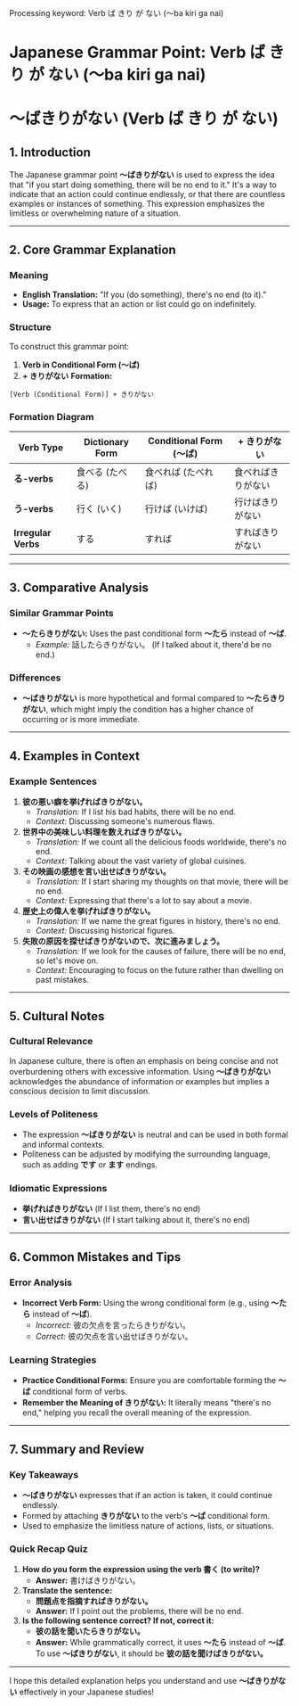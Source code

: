 Processing keyword: Verb ば きり が ない (〜ba kiri ga nai)
# Japanese Grammar Point: Verb ば きり が ない (〜ba kiri ga nai)
# 〜ばきりがない (Verb ば きり が ない)
## 1. Introduction
The Japanese grammar point **〜ばきりがない** is used to express the idea that "if you start doing something, there will be no end to it." It's a way to indicate that an action could continue endlessly, or that there are countless examples or instances of something. This expression emphasizes the limitless or overwhelming nature of a situation.

---
## 2. Core Grammar Explanation
### Meaning
- **English Translation:** "If you (do something), there's no end (to it)."
- **Usage:** To express that an action or list could go on indefinitely.
### Structure
To construct this grammar point:
1. **Verb in Conditional Form (〜ば)**
2. **+ きりがない**
**Formation:**
```
[Verb (Conditional Form)] + きりがない
```
### Formation Diagram
| Verb Type        | Dictionary Form | Conditional Form (〜ば) | + きりがない          |
|------------------|-----------------|-------------------------|-----------------------|
| **る-verbs**     | 食べる (たべる)   | 食べれば (たべれば)       | 食べればきりがない     |
| **う-verbs**     | 行く (いく)       | 行けば (いけば)           | 行けばきりがない       |
| **Irregular Verbs** | する             | すれば                   | すればきりがない       |
---
## 3. Comparative Analysis
### Similar Grammar Points
- **〜たらきりがない:** Uses the past conditional form **〜たら** instead of **〜ば**.
  - *Example:* 話したらきりがない。 (If I talked about it, there'd be no end.)
### Differences
- **〜ばきりがない** is more hypothetical and formal compared to **〜たらきりがない**, which might imply the condition has a higher chance of occurring or is more immediate.
---
## 4. Examples in Context
### Example Sentences
1. **彼の悪い癖を挙げればきりがない。**
   - *Translation:* If I list his bad habits, there will be no end.
   - *Context:* Discussing someone's numerous flaws.
2. **世界中の美味しい料理を数えればきりがない。**
   - *Translation:* If we count all the delicious foods worldwide, there's no end.
   - *Context:* Talking about the vast variety of global cuisines.
3. **その映画の感想を言い出せばきりがない。**
   - *Translation:* If I start sharing my thoughts on that movie, there will be no end.
   - *Context:* Expressing that there's a lot to say about a movie.
4. **歴史上の偉人を挙げればきりがない。**
   - *Translation:* If we name the great figures in history, there's no end.
   - *Context:* Discussing historical figures.
5. **失敗の原因を探せばきりがないので、次に進みましょう。**
   - *Translation:* If we look for the causes of failure, there will be no end, so let's move on.
   - *Context:* Encouraging to focus on the future rather than dwelling on past mistakes.
---
## 5. Cultural Notes
### Cultural Relevance
In Japanese culture, there is often an emphasis on being concise and not overburdening others with excessive information. Using **〜ばきりがない** acknowledges the abundance of information or examples but implies a conscious decision to limit discussion.
### Levels of Politeness
- The expression **〜ばきりがない** is neutral and can be used in both formal and informal contexts.
- Politeness can be adjusted by modifying the surrounding language, such as adding **です** or **ます** endings.
### Idiomatic Expressions
- **挙げればきりがない** (If I list them, there's no end)
- **言い出せばきりがない** (If I start talking about it, there's no end)
---
## 6. Common Mistakes and Tips
### Error Analysis
- **Incorrect Verb Form:** Using the wrong conditional form (e.g., using **〜たら** instead of **〜ば**).
  - *Incorrect:* 彼の欠点を言ったらきりがない。
  - *Correct:* 彼の欠点を言い出せばきりがない。
### Learning Strategies
- **Practice Conditional Forms:** Ensure you are comfortable forming the **〜ば** conditional form of verbs.
- **Remember the Meaning of きりがない:** It literally means "there's no end," helping you recall the overall meaning of the expression.
---
## 7. Summary and Review
### Key Takeaways
- **〜ばきりがない** expresses that if an action is taken, it could continue endlessly.
- Formed by attaching **きりがない** to the verb's **〜ば** conditional form.
- Used to emphasize the limitless nature of actions, lists, or situations.
### Quick Recap Quiz
1. **How do you form the expression using the verb 書く (to write)?**
   - **Answer:** 書けばきりがない。
2. **Translate the sentence:**
   - **問題点を指摘すればきりがない。**
   - **Answer:** If I point out the problems, there will be no end.
3. **Is the following sentence correct? If not, correct it:**
   - **彼の話を聞いたらきりがない。**
   - **Answer:** While grammatically correct, it uses **〜たら** instead of **〜ば**. To use **〜ばきりがない**, it should be **彼の話を聞けばきりがない。**
---
I hope this detailed explanation helps you understand and use **〜ばきりがない** effectively in your Japanese studies!
